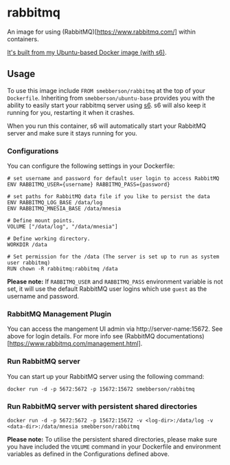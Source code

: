 rabbitmq
======

An image for using (RabbitMQ)[https://www.rabbitmq.com/] within containers.

[It's built from my Ubuntu-based Docker image (with s6)](https://registry.hub.docker.com/u/smebberson/ubuntu-base/).

Usage
-----

To use this image include `FROM smebberson/rabbitmq` at the top of your `Dockerfile`. Inheriting from `smebberson/ubuntu-base` provides you with the ability to easily start your rabbitmq server using [s6][s6]. s6 will also keep it running for you, restarting it when it crashes.

When you run this container, s6 will automatically start your RabbitMQ server and make sure it stays running for you.

### Configurations

You can configure the following settings in your Dockerfile:

```
# set username and password for default user login to access RabbitMQ
ENV RABBITMQ_USER={username} RABBITMQ_PASS={password}

# set paths for RabbitMQ data file if you like to persist the data
ENV RABBITMQ_LOG_BASE /data/log
ENV RABBITMQ_MNESIA_BASE /data/mnesia

# Define mount points.
VOLUME ["/data/log", "/data/mnesia"]

# Define working directory.
WORKDIR /data

# Set permission for the /data (The server is set up to run as system user rabbitmq)
RUN chown -R rabbitmq:rabbitmq /data

```

**Please note:** If ```RABBITMQ_USER``` and ```RABBITMQ_PASS``` environment variable is not set, it will use the default RabbitMQ user logins which use ```guest``` as the username and password.

### RabbitMQ Management Plugin

You can access the mangement UI admin via http://server-name:15672. See above for login details.
For more info see (RabbitMQ documentations)[https://www.rabbitmq.com/management.html].

### Run RabbitMQ server

You can start up your RabbitMQ server using the following command:

```
docker run -d -p 5672:5672 -p 15672:15672 smebberson/rabbitmq
```

### Run RabbitMQ server with persistent shared directories

```
docker run -d -p 5672:5672 -p 15672:15672 -v <log-dir>:/data/log -v <data-dir>:/data/mnesia smebberson/rabbitmq
```

**Please note:** To utilise the persistent shared directories, please make sure you have included the ```VOLUME``` command in your Dockerfile and environment variables as defined in the Configurations defined above.

[s6]: http://www.skarnet.org/software/s6/

